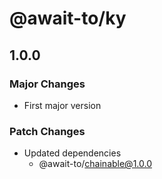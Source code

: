 # @await-to/ky

## 1.0.0

### Major Changes

- First major version

### Patch Changes

- Updated dependencies
  - @await-to/chainable@1.0.0

